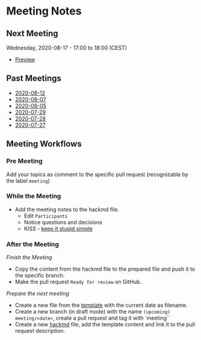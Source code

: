 # Meeting Notes

## Next Meeting
Wednesday, 2020-08-17 - 17:00 to 18:00 (CEST) 
- [Preview](https://github.com/iotaledger/identity.rs/pull/13)

## Past Meetings
- [2020-08-12](./2020-08-12.md)
- [2020-08-07](./2020-08-07.md)
- [2020-08-05](./2020-08-05.md)
- [2020-07-29](./2020-07-29.md)
- [2020-07-28](./2020-07-28.md)
- [2020-07-27](./2020-07-27.md)


## Meeting Workflows
### Pre Meeting
Add your topics as comment to the specific pull request (recognizable by the label `meeting`) 

### While the Meeting
- Add the meeting notes to the hackmd file.
    - Edit `Participants`
    - Notice questions and decisions
    - KISS - [keep it stupid simple](https://en.wikipedia.org/wiki/KISS_principle)

### After the Meeting
*Finish the Meeting*
- Copy the content from the hackmd file to the prepared file and push it to the specific branch.
- Make the pull request `Ready for review` on GitHub.

*Prepare the next meeting*
- Create a new file from the [template](_template.md) with the current date as filename.
- Create a new branch (in draft mode) with the name `(upcoming) meeting/<date>`, create a pull request and tag it with `meeting``
- Create a new [hackmd](https://hackmd.io/) file, add the template content and link it to the pull request description.
